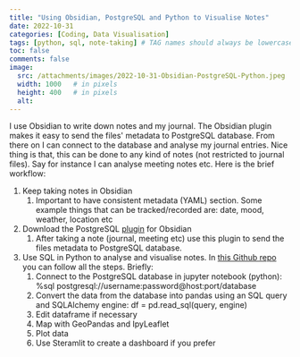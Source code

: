 ```yaml
---
title: "Using Obsidian, PostgreSQL and Python to Visualise Notes"
date: 2022-10-31
categories: [Coding, Data Visualisation]
tags: [python, sql, note-taking] # TAG names should always be lowercase
toc: false
comments: false
image:
  src: /attachments/images/2022-10-31-Obsidian-PostgreSQL-Python.jpeg
  width: 1000   # in pixels
  height: 400   # in pixels
  alt: 
---
```


I use Obsidian to write down notes and my journal. The Obsidian plugin makes it easy to send the files' metadata to PostgreSQL database. From there on I can connect to the database and analyse my journal entries. Nice thing is that, this can be done to any kind of notes (not restricted to journal files). Say for instance I can analyse meeting notes etc. Here is the brief workflow:

1. Keep taking notes in Obsidian
	1. Important to have consistent metadata (YAML) section. Some example things that can be tracked/recorded are: date, mood, weather, location etc
2. Download the PostgreSQL [plugin](https://github.com/clouedoc/postgresql-obsidian) for Obsidian
	1. After taking a note (journal, meeting etc) use this plugin to send the files metadata to PostgreSQL database.
3. Use SQL in Python to analyse and visualise notes. In [this Github repo](https://github.com/natarslan/Obsidian-PostgreSQL-Python) you can follow all the steps. Briefly:
	1. Connect to the PostgreSQL database in jupyter notebook (python):  
	   %sql postgresql://username:password@host:port/database
	2. Convert the data from the database into pandas using an SQL query and SQLAlchemy engine: 
	   df = pd.read_sql(query, engine)
	3. Edit dataframe if necessary
	4. Map with GeoPandas and IpyLeaflet
	5. Plot data
	6. Use Steramlit to create a dashboard if you prefer
